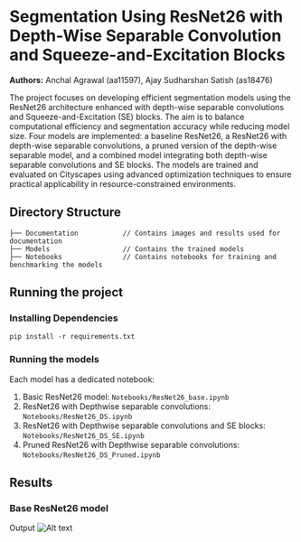 # Segmentation Using ResNet26 with Depth-Wise Separable Convolution and Squeeze-and-Excitation Blocks

**Authors:** Anchal Agrawal (aa11597), Ajay Sudharshan Satish (as18476)

The project focuses on developing efficient segmentation models using the ResNet26 architecture enhanced with depth-wise separable convolutions and Squeeze-and-Excitation (SE) blocks. The aim is to balance computational efficiency and segmentation accuracy while reducing model size. Four models are implemented: a baseline ResNet26, a ResNet26 with depth-wise separable convolutions, a pruned version of the depth-wise separable model, and a combined model integrating both depth-wise separable convolutions and SE blocks. The models are trained and evaluated on Cityscapes using advanced optimization techniques to ensure practical applicability in resource-constrained environments.

## Directory Structure

```
├── Documentation           // Contains images and results used for documentation  
├── Models                  // Contains the trained models  
├── Notebooks               // Contains notebooks for training and benchmarking the models  
```

## Running the project

### Installing Dependencies
```
pip install -r requirements.txt
```

### Running the models
Each model has a dedicated notebook: 
1) Basic ResNet26 model:  `Notebooks/ResNet26_base.ipynb`
2) ResNet26 with Depthwise separable convolutions: `Notebooks/ResNet26_DS.ipynb`
3) ResNet26 with Depthwise separable convolutions and SE blocks: `Notebooks/ResNet26_DS_SE.ipynb`
4) Pruned ResNet26 with Depthwise separable convolutions: `Notebooks/ResNet26_DS_Pruned.ipynb`

## Results

### Base ResNet26 model
Output 
![Alt text](https://github.com/Ajsat3801/HPML-Project/blob/main/Documentation/ResNet26_base_output.png "Architecture")
